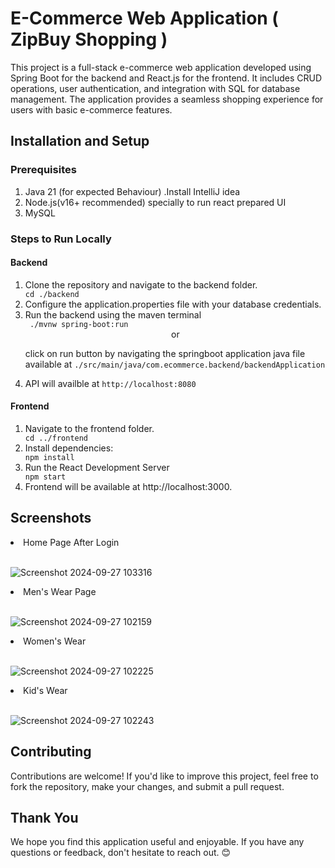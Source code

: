 <h1>E-Commerce Web Application ( ZipBuy Shopping )</h1>


This project is a full-stack e-commerce web application developed using Spring Boot for the backend and React.js for the frontend. It includes CRUD operations, user authentication, and integration with SQL for database management. The application provides a seamless shopping experience for users with basic e-commerce features.

<h2> Installation and Setup</h2>
<h3>Prerequisites</h3>
<ol>
  <li>Java 21 (for expected Behaviour) .Install IntelliJ idea </li>
  <li>Node.js(v16+ recommended) specially to run react prepared UI</li>
  <li>MySQL</li>
</ol>
<h3>Steps to Run Locally</h3>
<h4>Backend</h4>
<ol>
  <li>Clone the repository and navigate to the backend folder.</li>
  <code>cd ./backend</code>
  <li>Configure the application.properties file with your database credentials.</li>
  <li>Run the backend using the maven terminal</li>
<code> ./mvnw spring-boot:run</code> 
<center> or</center>
<p>click on run button by navigating the springboot application java file available at <code>./src/main/java/com.ecommerce.backend/backendApplication</code></p>
<li>API will availble at <code>http://localhost:8080</code></li>
</ol>

<h4>Frontend</h4>
<ol>
  <li>Navigate to the frontend folder.</li>
  <code>cd ../frontend</code>
  <li>Install dependencies:</li>
  <code>npm install</code>
  <li>Run the React Development Server</li>
  <code>npm start</code>
<li>Frontend will be available at http://localhost:3000.</li>
</ol>


<h2>Screenshots</h2>
<li>Home Page After Login</li>
<br>

![Screenshot 2024-09-27 103316](https://github.com/user-attachments/assets/4e063e98-8f00-4aff-81eb-5c1c7162ec16)


<li>Men's Wear Page</li>
<br>

![Screenshot 2024-09-27 102159](https://github.com/user-attachments/assets/23e6f51e-40b3-472e-8dfb-4a30b215acc0)

<li>Women's Wear</li>
<br>

![Screenshot 2024-09-27 102225](https://github.com/user-attachments/assets/dfed2def-4739-4f77-8a5c-4cf25325ee8a)

<li>Kid's Wear</li>
<br>

![Screenshot 2024-09-27 102243](https://github.com/user-attachments/assets/707a7c54-5e34-4cd0-b42f-a24265047d32)


<h2>Contributing</h2>
Contributions are welcome! If you'd like to improve this project, feel free to fork the repository, make your changes, and submit a pull request.

<h2>Thank You</h2>
We hope you find this application useful and enjoyable. If you have any questions or feedback, don't hesitate to reach out. 😊
